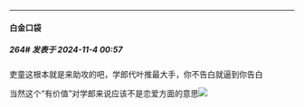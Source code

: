 ﻿
*****

####  白金口袋  
##### 264#       发表于 2024-11-4 00:57

吏童这根本就是来助攻的吧，学郎代叶推最大手，你不告白就逼到你告白

当然这个“有价值”对学郎来说应该不是恋爱方面的意思<img src="https://static.saraba1st.com/image/smiley/face2017/068.png" referrerpolicy="no-referrer">

